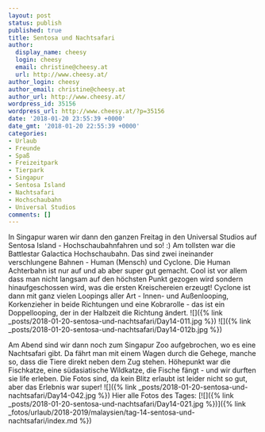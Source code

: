 ```yaml
---
layout: post
status: publish
published: true
title: Sentosa und Nachtsafari
author:
  display_name: cheesy
  login: cheesy
  email: christine@cheesy.at
  url: http://www.cheesy.at/
author_login: cheesy
author_email: christine@cheesy.at
author_url: http://www.cheesy.at/
wordpress_id: 35156
wordpress_url: http://www.cheesy.at/?p=35156
date: '2018-01-20 23:55:39 +0000'
date_gmt: '2018-01-20 22:55:39 +0000'
categories:
- Urlaub
- Freunde
- Spaß
- Freizeitpark
- Tierpark
- Singapur
- Sentosa Island
- Nachtsafari
- Hochschaubahn
- Universal Studios
comments: []
---
```

In Singapur waren wir dann den ganzen Freitag in den Universal Studios auf Sentosa Island - Hochschaubahnfahren und so! :) Am tollsten war die Battlestar Galactica Hochschaubahn. Das sind zwei ineinander verschlungene Bahnen - Human (Mensch) und Cyclone. Die Human Achterbahn ist nur auf und ab aber super gut gemacht. Cool ist vor allem dass man nicht langsam auf den höchsten Punkt gezogen wird sondern hinaufgeschossen wird, was die ersten Kreischereien erzeugt! Cyclone ist dann mit ganz vielen Loopings aller Art - Innen- und Außenlooping, Korkenzieher in beide Richtungen und eine Kobrarolle - das ist ein Doppellooping, der in der Halbzeit die Richtung ändert.
![]({% link _posts/2018-01-20-sentosa-und-nachtsafari/Day14-011.jpg %})
![]({% link _posts/2018-01-20-sentosa-und-nachtsafari/Day14-012b.jpg %})
<!--more-->
Am Abend sind wir dann noch zum Singapur Zoo aufgebrochen, wo es eine Nachtsafari gibt. Da fährt man mit einem Wagen durch die Gehege, manche so, dass die Tiere direkt neben dem Zug stehen. Höhepunkt war die Fischkatze, eine südasiatische Wildkatze, die Fische fängt - und wir durften sie life erleben. Die Fotos sind, da kein Blitz erlaubt ist leider nicht so gut, aber das Erlebnis war super!
![]({% link _posts/2018-01-20-sentosa-und-nachtsafari/Day14-042.jpg %})
Hier alle Fotos des Tages:
[![]({% link _posts/2018-01-20-sentosa-und-nachtsafari/Day14-021.jpg %})]({% link _fotos/urlaub/2018-2019/malaysien/tag-14-sentosa-und-nachtsafari/index.md %})
